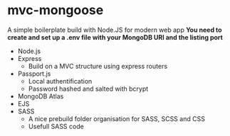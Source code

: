 # mvc-mongoose
A simple boilerplate build with Node.JS for modern web app
**You need to create and set up a .env file with your MongoDB URI and the listing port**
* Node.js
* Express
    * Build on a MVC structure using express routers
* Passport.js
    * Local authentification
    * Password hashed and salted with bcrypt
* MongoDB Atlas
* EJS
* SASS
    * A nice prebuild folder organisation for SASS, SCSS and CSS
    * Usefull SASS code